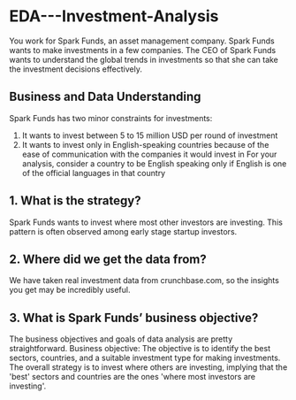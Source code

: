 # EDA---Investment-Analysis
You work for Spark Funds, an asset management company. Spark Funds wants to make investments in a few companies. The CEO of Spark Funds wants to understand the global trends in investments so that she can take the investment decisions effectively.

## Business and Data Understanding
Spark Funds has two minor constraints for investments:
  1. It wants to invest between 5 to 15 million USD per round of investment
  2. It wants to invest only in English-speaking countries because of the ease of communication with the companies it would invest in
For your analysis, consider a country to be English speaking only if English is one of the official languages in that country

## 1. What is the strategy?
Spark Funds wants to invest where most other investors are investing. This pattern is often observed among early stage startup investors.

## 2. Where did we get the data from? 
We have taken real investment data from crunchbase.com, so the insights you get may be incredibly useful.

## 3. What is Spark Funds’ business objective?
The business objectives and goals of data analysis are pretty straightforward.
Business objective: The objective is to identify the best sectors, countries, and a suitable investment type for making investments. The overall strategy is to invest where others are investing, implying that the 'best' sectors and countries are the ones 'where most investors are investing'.
